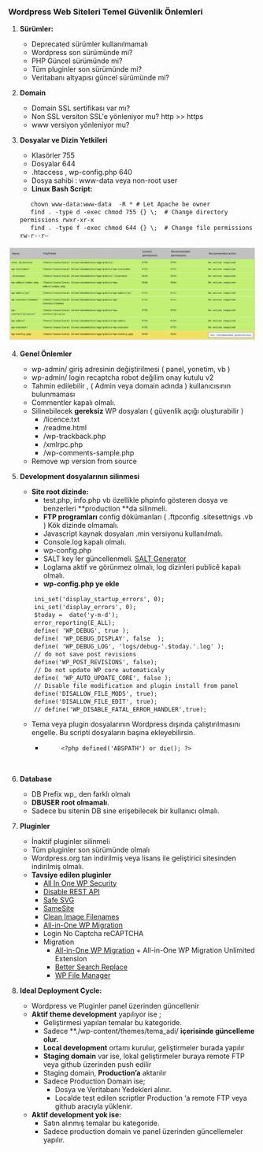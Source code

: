 

### Wordpress Web Siteleri Temel Güvenlik Önlemleri

1. **Sürümler:**
    * Deprecated sürümler kullanılmamalı
    * Wordpress son sürümünde mi?
    * PHP Güncel sürümünde mi?
    * Tüm pluginler son sürümünde mi?
    * Veritabanı altyapısı güncel sürümünde mi?
2. **Domain**
    * Domain SSL sertifikası var mı?
    * Non SSL versiton SSL'e yönleniyor mu? http >> https
    * www versiyon yönleniyor mu? 

3. **Dosyalar ve Dizin** **Yetkileri**
    * Klasörler 755
    * Dosyalar 644	
    * .htaccess , wp-config.php 640
    * Dosya sahibi : www-data veya non-root user
    * **Linux Bash Script:**



    ~~~
       chown www-data:www-data  -R * # Let Apache be owner
       find . -type d -exec chmod 755 {} \;  # Change directory permissions rwxr-xr-x
       find . -type f -exec chmod 644 {} \;  # Change file permissions rw-r--r–
    ~~~


![filemods](assets/filemods.png "File mods and owners")



4. **Genel Önlemler**
    * wp-admin/ giriş adresinin değiştirilmesi ( panel, yonetim, vb )
    * wp-admin/ login recaptcha robot değilim onay kutulu v2 
    * Tahmin edilebilir , ( Admin veya domain adında )  kullanıcısının bulunmaması
    * Commentler kapalı olmalı.
    * Silinebilecek **gereksiz** WP dosyaları ( güvenlik açığı oluşturabilir )
        * /licence.txt
        * /readme.html
        * /wp-trackback.php
        * /xmlrpc.php
        * /wp-comments-sample.php
    * Remove wp version from source

5. **Development dosyalarının silinmesi**
    *  **Site root dizinde:**
        * test.php, info.php vb özellikle phpinfo gösteren dosya ve benzerleri **production **da  silinmeli.
        * **FTP programları** config dökümanları ( .ftpconfig .sitesettnigs .vb ) Kök dizinde olmamalı.
        * Javascript kaynak dosyaları .min versiyonu kullanılmalı.
        * Console.log kapalı olmalı.
        * wp-config.php 
        * SALT key ler güncellenmeli. [SALT Generator](https://api.wordpress.org/secret-key/1.1/salt/)
        * Loglama aktif ve görünmez olmalı, log dizinleri publicê kapalı olmalı.
        * **wp-config.php ye ekle**


    ```
        ini_set('display_startup_errors', 0);
        ini_set('display_errors', 0);
        $today =  date('y-m-d');
        error_reporting(E_ALL);
        define( 'WP_DEBUG', true );
        define( 'WP_DEBUG_DISPLAY', false  );
        define( 'WP_DEBUG_LOG', 'logs/debug-'.$today.'.log' );
        // do not save post revisions
        define('WP_POST_REVISIONS', false);
        // Do not update WP core automaticaly
        define( 'WP_AUTO_UPDATE_CORE', false );
        // Disable file modification and plugin install from panel
        define('DISALLOW_FILE_MODS', true);
        define('DISALLOW_FILE_EDIT', true);
        // define('WP_DISABLE_FATAL_ERROR_HANDLER',true);
    ```
    * Tema veya plugin dosyalarının Wordpress dışında çalıştırılmasını engelle.
    Bu scripti dosyaların başına ekleyebilirsin.
        *  ~~~~
                <?php defined('ABSPATH') or die(); ?>
        


6. **Database**
    * DB Prefix wp_ den farklı olmalı
    * **DBUSER** **root olmamalı**.
    * Sadece bu sitenin DB sine erişebilecek bir kullanıcı olmalı. 

7. **Pluginler**
    * İnaktif pluginler silinmeli
    * Tüm pluginler son sürümünde olmalı
    * Wordpress.org tan indirilmiş veya lisans ile geliştirici sitesinden indirilmiş olmalı.
    * **Tavsiye edilen pluginler**
        * [All In One WP Security](https://wordpress.org/plugins/all-in-one-wp-security-and-firewall/)
        * [Disable REST API](https://wordpress.org/plugins/disable-json-api/)
        * [Safe SVG](https://wordpress.org/plugins/safe-svg/)
        * [SameSite](https://wordpress.org/plugins/samesite/)
        * [Clean Image Filenames](https://wordpress.org/plugins/clean-image-filenames/)
        * [All-in-One WP Migration](https://wordpress.org/plugins/all-in-one-wp-migration/)
        * Login No Captcha reCAPTCHA
        * Migration 
            * [All-in-One WP Migration](https://wordpress.org/plugins/all-in-one-wp-migration/) + All-in-One WP Migration Unlimited Extension
            * [Better Search Replace](https://wordpress.org/plugins/better-search-replace/)
            * [WP File Manager](https://wordpress.org/plugins/wp-file-manager/)





8. **Ideal Deployment Cycle:**
    * Wordpress ve Pluginler panel üzerinden güncellenir
    * **Aktif theme development** yapılıyor ise ; 
        * Geliştirmesi yapılan temalar bu kategoride. 
        * Sadece **./wp-content/themes/tema_adi/ **içerisinde güncelleme olur.**
        * **Local development** ortamı kurulur, geliştirmeler burada yapılır
        * **Staging domain** var ise, lokal geliştirmeler buraya remote FTP veya github üzerinden push edilir
        * Staging domain, **Production’a** aktarılır
        * Sadece Production Domain ise;
            * Dosya ve Veritabanı Yedekleri alınır.
            * Localde test edilen scriptler Production ‘a remote FTP veya github aracıyla yüklenir.
    * **Aktif development yok ise:**
        * Satın alınmış temalar bu kategoride. 
        * Sadece production domain ve panel üzerinden güncellemeler yapılır.
